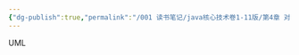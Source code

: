 ```yaml
---
{"dg-publish":true,"permalink":"/001 读书笔记/java核心技术卷1-11版/第4章 对象与类/4.1 面向对象程序设计概述/4.1.4 类之间的关系/","created":"2024-05-06T16:14:25.535+08:00","updated":"2024-06-01T10:45:21.217+08:00"}
---
```


UML
